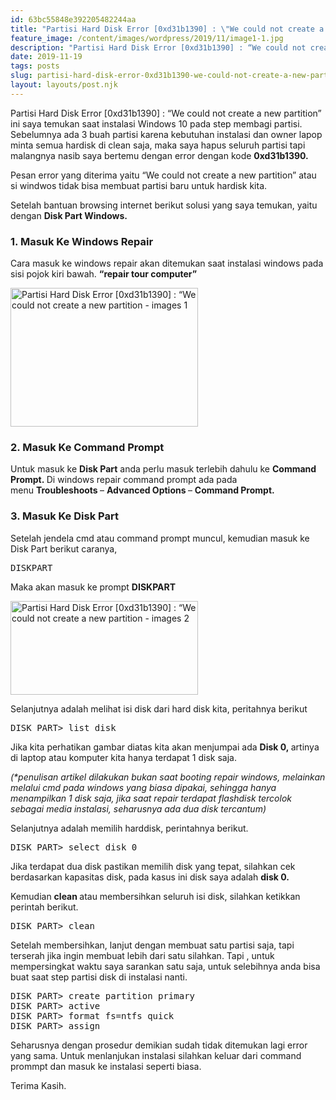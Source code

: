 ```yaml
---
id: 63bc55848e392205482244aa
title: "Partisi Hard Disk Error [0xd31b1390] : \"We could not create a new partition\""
feature_image: /content/images/wordpress/2019/11/image1-1.jpg
description: "Partisi Hard Disk Error [0xd31b1390] : “We could not create a new partition” ini saya temukan saat instalasi Windows 10 pada step membagi…"
date: 2019-11-19
tags: posts
slug: partisi-hard-disk-error-0xd31b1390-we-could-not-create-a-new-partition
layout: layouts/post.njk
---
```


<!--kg-card-begin: html--><p>Partisi Hard Disk Error [0xd31b1390] : &#8220;We could not create a new partition&#8221; ini saya temukan saat instalasi Windows 10 pada step membagi partisi. Sebelumnya ada 3 buah partisi karena kebutuhan instalasi dan owner lapop minta semua hardisk di clean saja, maka saya hapus seluruh partisi tapi malangnya nasib saya bertemu dengan error dengan kode <strong>0xd31b1390.</strong></p>
<p>Pesan error yang diterima yaitu &#8220;We could not create a new partition&#8221; atau si windwos tidak bisa membuat partisi baru untuk hardisk kita.</p>
<p>Setelah bantuan browsing internet berikut solusi yang saya temukan, yaitu dengan <strong>Disk Part Windows.</strong></p>
<h3>1. Masuk Ke Windows Repair</h3>
<p>Cara masuk ke windows repair akan ditemukan saat instalasi windows pada sisi pojok kiri bawah. <strong>&#8220;repair tour computer&#8221;</strong></p>
<p><img loading="lazy" class="size-medium wp-image-671" src="/content/images/wordpress/2019/11/install-1-1-300x222.png" alt="Partisi Hard Disk Error [0xd31b1390] : “We could not create a new partition - images 1" width="300" height="222" srcset="/content/images/wordpress/2019/11/install-1-1-300x222.png 300w, http://localhost:2368/content/images/wordpress/2019/11/install-1-1.png 509w" sizes="(max-width: 300px) 100vw, 300px" /></p>
<h3>2. Masuk Ke Command Prompt</h3>
<p>Untuk masuk ke <strong>Disk Part</strong> anda perlu masuk terlebih dahulu ke <strong>Command Prompt. </strong>Di windows repair command prompt ada pada menu <strong>Troubleshoots </strong>&#8211; <strong>Advanced Options </strong>&#8211; <strong>Command Prompt.</strong></p>
<h3>3. Masuk Ke Disk Part</h3>
<p>Setelah jendela cmd atau command prompt muncul, kemudian masuk ke Disk Part berikut caranya,</p>
<pre>DISKPART</pre>
<p>Maka akan masuk ke prompt <strong>DISKPART</strong></p>
<p><img loading="lazy" class="alignnone size-medium wp-image-670" src="/content/images/wordpress/2019/11/install-10-300x150.png" alt="Partisi Hard Disk Error [0xd31b1390] : “We could not create a new partition - images 2" width="300" height="150" srcset="/content/images/wordpress/2019/11/install-10-300x150.png 300w, http://localhost:2368/content/images/wordpress/2019/11/install-10.png 672w" sizes="(max-width: 300px) 100vw, 300px" /></p>
<p>Selanjutnya adalah melihat isi disk dari hard disk kita, peritahnya berikut</p>
<pre>DISK PART&gt; list disk</pre>
<p>Jika kita perhatikan gambar diatas kita akan menjumpai ada <strong>Disk 0, </strong>artinya di laptop atau komputer kita hanya terdapat 1 disk saja.</p>
<p><em>(*penulisan artikel dilakukan bukan saat booting repair windows, melainkan melalui cmd pada windows yang biasa dipakai, sehingga hanya menampilkan 1 disk saja, jika saat repair terdapat flashdisk tercolok sebagai media instalasi, seharusnya ada dua disk tercantum)</em></p>
<p>Selanjutnya adalah memilih harddisk, perintahnya berikut.</p>
<pre>DISK PART&gt; select disk 0</pre>
<p>Jika terdapat dua disk pastikan memilih disk yang tepat, silahkan cek berdasarkan kapasitas disk, pada kasus ini disk saya adalah <strong>disk 0.</strong></p>
<p>Kemudian <strong>clean </strong>atau membersihkan seluruh isi disk, silahkan ketikkan perintah berikut.</p>
<pre>DISK PART&gt; clean</pre>
<p>Setelah membersihkan, lanjut dengan membuat satu partisi saja, tapi terserah jika ingin membuat lebih dari satu silahkan. Tapi , untuk mempersingkat waktu saya sarankan satu saja, untuk selebihnya anda bisa buat saat step partisi disk di instalasi nanti.</p>
<pre>DISK PART&gt; create partition primary
DISK PART&gt; active
DISK PART&gt; format fs=ntfs quick
DISK PART&gt; assign</pre>
<p>Seharusnya dengan prosedur demikian sudah tidak ditemukan lagi error yang sama. Untuk menlanjukan instalasi silahkan keluar dari command prommpt dan masuk ke instalasi seperti biasa.</p>
<p>Terima Kasih.</p>
<!--kg-card-end: html-->
